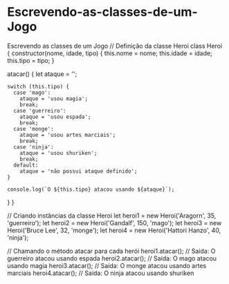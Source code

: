 # Escrevendo-as-classes-de-um-Jogo
Escrevendo as classes de um Jogo
// Definição da classe Heroi
class Heroi {
  constructor(nome, idade, tipo) {
    this.nome = nome;
    this.idade = idade;
    this.tipo = tipo;
  }

  atacar() {
    let ataque = '';

    switch (this.tipo) {
      case 'mago':
        ataque = 'usou magia';
        break;
      case 'guerreiro':
        ataque = 'usou espada';
        break;
      case 'monge':
        ataque = 'usou artes marciais';
        break;
      case 'ninja':
        ataque = 'usou shuriken';
        break;
      default:
        ataque = 'não possui ataque definido';
    }

    console.log(`O ${this.tipo} atacou usando ${ataque}`);
  }
}

// Criando instâncias da classe Heroi
let heroi1 = new Heroi('Aragorn', 35, 'guerreiro');
let heroi2 = new Heroi('Gandalf', 150, 'mago');
let heroi3 = new Heroi('Bruce Lee', 32, 'monge');
let heroi4 = new Heroi('Hattori Hanzo', 40, 'ninja');

// Chamando o método atacar para cada herói
heroi1.atacar(); // Saída: O guerreiro atacou usando espada
heroi2.atacar(); // Saída: O mago atacou usando magia
heroi3.atacar(); // Saída: O monge atacou usando artes marciais
heroi4.atacar(); // Saída: O ninja atacou usando shuriken
